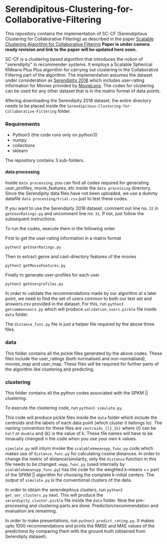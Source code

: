 # Serendipitous-Clustering-for-Collaborative-Filtering

This repository contains the implementation of SC-CF (Serendipitous Clustering for Collaborative Filtering) as described in the paper [Scalable Clustering Algorithm for Collaborative Filtering](https://google.com) **Paper is under camera ready revision and link to the paper will be updated here soon.**

SC-CF is a clustering based algorithm that introduces the notion of "serendipity" in recommender systems. It employs a Scalable Spherical KMeans Plus Plus algorithm for carrying out clustering in the Collaborative Filtering part of the algorithm. The implementation assumes the dataset under consideration as [Serendipity 2018](https://grouplens.org/datasets/serendipity-2018/) which includes user-rating information for Movies provided by [MovieLens](https://movielens.org/). The codes for clustering can be used for any other dataset that is in the matrix format of data points.

Aftering downloading the Serendipity 2018 dataset, the entire directory needs to be placed inside the `Serendipitous-Clustering-for-Collaborative-Filtering` folder. 

### Requirements
* Python3 (the code runs only on python3)
* numpy
* collections
* sklearn

The repository contains 3 sub-folders. 
#### data processing
Inside `data processing`, you can find all codes required for generating user_profiles, movie_features, etc inside the `data processing` directory. Since the Serendipity data files have not been uploaded, we use a dummy datafile `data processing/trial.csv` just to test these codes. 

If you want to use the Serendipity 2018 dataset, comment out line no. `32` in `getUserRatings.py` and uncomment line no. `31`. If not, just follow the subsequent instructions.

To run the codes, execute them in the following order 

First to get the user-rating information in a matrix format

`python3 getUserRatings.py`

Then to extract genre and cast-directory features of the movies

`python3 getMovieFeatures.py`

Finally to generate user-profiles for each user 

`python3 getUserprofiles.py`  

In order to validate the recommendations made by our algorithm at a later point, we need to find the set of users common to both our test set and answers.csv provided in the dataset. For this, run `python3 getcommonusers.py` which will produce `validation_users.pickle` file inside `data` folder. 

The `distance_func.py` file is just a helper file required by the above three files.


### data
This folder contains all the pickle files generated by the above codes. These files include the user_ratings (both normalised and non-normalised), movies_map and user_map. These files will be required for further parts of the algorithm like clustering and predicting. 

### clustering
This folder contains all the python codes associated with the SPKM || clustering. 

To execute the clustering code, run `python3 simulate.py`.

This code will produce pickle files inside the `data` folder which include the centroids and the labels of each data point (which cluster it belongs to). The naming convention for these files are `centroids_{l}_{k}` where {l} can be `half` or `double` and {k} is the value of k. These file names will have to be mnaually changedi n the code when you use your own k values.

`simulate.py` will inturn invoke the `scalablekmeanspp_func.py` code which makes use of `distance_func.py` for calculating cosine distances. In order to change the metric of distance/similarity, only the `distance` function in this file needs to be changed. `wkpp_func.py` (used internally by `scalablekmeanspp_func.py`) has the code for the weighted k-means ++ part of the SPKM || algorithm for choosing the complete k-initial centers. The output of `simulate.py` is the conventional clusters of the data.

In order to obtain the serendepitous clusters, run `python3 get_ser_clusters.py` next. This will produce the `serendipity_cluster.pickle` file inside the `data` folder. Now the pre-processing and clustering parts are done. Prediction/recommendation and evaluation are remaining. 

In order to make presentations, run `python3 predict_rating.py`. It makes upto 1000 recommendations and prints the RMSE and MAE values of the predictions by comparing them with the ground truth (obtained from Serendipty dataset).

